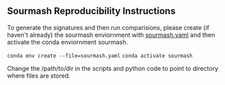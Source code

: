 ## Sourmash Reproducibility Instructions

To generate the signatures and then run comparisions, please create (if haven't already) the sourmash enviornment with [sourmash.yaml]('BIOCB-6840-Metagenomic-Analysis/envs/sourmash.yaml') and then activate the conda enviornment sourmash.

`conda env create --file=sourmash.yaml`
`conda activate sourmash`

Change the /path/to/dir in the scripts and python code to point to directory where files are stored.


